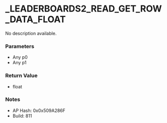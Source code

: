 # _LEADERBOARDS2_READ_GET_ROW_DATA_FLOAT

No description available.

### Parameters
* Any p0
* Any p1

### Return Value
* float

### Notes
* AP Hash: 0x0x509A286F
* Build: 811

